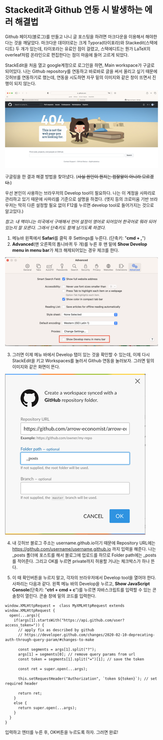 # Stackedit과 Github 연동 시 발생하는 에러 해결법

Github 페이지(블로그)를 만들고 나니 글 포스팅을 하려면 마크다운을 이용해서 해야한다는 것을 깨달았다. 마크다운 데이터로는 크게 Typora(타이포라)와 Stackedit(스택에디트) 두 개가 있는데, 타이포라는 유료인 점이 걸렸고, 스택에디트는 뭔가 LaTeX의 overleaf처럼 온라인으로 편집한다는 점이 마음에 들어 고르게 되었다.

StackEdit을 처음 열고 google계정으로 로그인을 하면, Main workspace가 구글로 되어있다. 나는 Github repository를 연동하고 바로바로 글을 써서 올리고 싶기 때문에 깃허브를 연동하기로 했는데, 연동을 시도하면 자꾸 밑의 이미지와 같은 창이 뜨면서 진행이 되지 않는다.

![에러가 뜨는 모습](https://raw.githubusercontent.com/arrow-economist/arrow-economist.github.io/master/images/stackedit1.png)

구글링을 한 결과 해결 방법을 찾아냈다. (~~사실 원인이 뭔지는 컴잘알이 아니라 모르겠다.~~)

우선 본인이 사용하는 브라우저의 Develop tool이 필요하다. 나는 이 계정을 사파리로 관리하고 있기 때문에 사파리를 기준으로 설명을 하겠다. (엣지 등의 크로미움 기반 브라우저는 딱히 다른 설정할 필요 없이 F12를 누르면 develop tool로 들어가지는 것으로 알고있다.)

*참고: 내 맥미니는 미국에서 구매해서 언어 설정이 영어로 되어있어 한국어로 뭐라 되어있는지 잘 모른다. 그래서 단축키도 함께 남기도록 하겠다.*

1. 메뉴바 왼쪽에서 **Safari**를 클릭 후 Settings를 누른다. (단축키: "**cmd + ,**")
2. **Advanced**(맨 오른쪽의 톱니바퀴 두 개)를 누른 후 맨 밑에 **Show Develop menu in menu bar**가 체크 해제되어있는 경우 체크를 한다.

![enter image description here](https://raw.githubusercontent.com/arrow-economist/arrow-economist.github.io/master/images/stackedit2.png)

3. 그러면 이제 메뉴 바에서 Develop 탭이 있는 것을 확인할 수 있는데, 이제 다시 StackEdit을 키고 Workspaces를 눌러서 Github 연동을 눌러보자. 그러면 밑의 이미지와 같은 화면이 뜬다.

![enter image description here](https://raw.githubusercontent.com/arrow-economist/arrow-economist.github.io/master/images/stackedit4.png)

4. 내 깃허브 블로그 주소는 username.github.io이기 때문에 Repository URL에는 https://github.com/username/username.github.io 까지 입력을 해준다. 나는 _posts 폴더에 포스트를 해서 블로그에 업로드를 하므로 Folder path에는 _posts를 적어준다. 그리고 OK를 누르면 private까지 허용할 거냐는 체크박스가 하나 뜬다.

 5. 이 때 확인버튼을 누르지 말고, 각자의 브라우저에서 Develop tool을 열어야 한다. 사파리는 다음과 같다. 왼쪽 메뉴 바의 Develop을 누르고,  **Show JavaScript Console**(단축키: "**ctrl + cmd + c**")를 누르면 자바스크립트를 입력할 수 있는 콘솔창이 열린다. 콘솔 창에 밑의 코드를 입력한다.

```
window.XMLHttpRequest =  class MyXMLHttpRequest extends window.XMLHttpRequest {
  open(...args){
    if(args[1].startsWith("https://api.github.com/user?access_token=")) {
      // apply fix as described by github
      // https://developer.github.com/changes/2020-02-10-deprecating-auth-through-query-param/#changes-to-make
  
      const segments = args[1].split("?");
      args[1] = segments[0]; // remove query params from url
      const token = segments[1].split("=")[1]; // save the token
      
      const ret = super.open(...args);
      
      this.setRequestHeader("Authorization", `token ${token}`); // set required header
      
      return ret;
    }
    else {
      return super.open(...args);
    }
  }
}
```

입력하고 엔터를 누른 후, OK버튼을 누르도록 하자. 그러면 완료!


<!--stackedit_data:
eyJoaXN0b3J5IjpbMTc0MDc0ODcxNSwtMTA2NTEwMTIwNyw5OT
M4MDg4NjYsMTczMzA3MjMzLDE1MDg2NjgzOTEsLTE2NTc0ODYw
NF19
-->